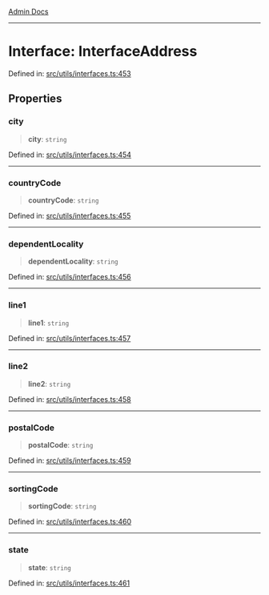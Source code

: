 [Admin Docs](/)

***

# Interface: InterfaceAddress

Defined in: [src/utils/interfaces.ts:453](https://github.com/syedali237/talawa-admin/blob/dd4a08e622d0fa38bcf9758a530e8cdf917dbac8/src/utils/interfaces.ts#L453)

## Properties

### city

> **city**: `string`

Defined in: [src/utils/interfaces.ts:454](https://github.com/syedali237/talawa-admin/blob/dd4a08e622d0fa38bcf9758a530e8cdf917dbac8/src/utils/interfaces.ts#L454)

***

### countryCode

> **countryCode**: `string`

Defined in: [src/utils/interfaces.ts:455](https://github.com/syedali237/talawa-admin/blob/dd4a08e622d0fa38bcf9758a530e8cdf917dbac8/src/utils/interfaces.ts#L455)

***

### dependentLocality

> **dependentLocality**: `string`

Defined in: [src/utils/interfaces.ts:456](https://github.com/syedali237/talawa-admin/blob/dd4a08e622d0fa38bcf9758a530e8cdf917dbac8/src/utils/interfaces.ts#L456)

***

### line1

> **line1**: `string`

Defined in: [src/utils/interfaces.ts:457](https://github.com/syedali237/talawa-admin/blob/dd4a08e622d0fa38bcf9758a530e8cdf917dbac8/src/utils/interfaces.ts#L457)

***

### line2

> **line2**: `string`

Defined in: [src/utils/interfaces.ts:458](https://github.com/syedali237/talawa-admin/blob/dd4a08e622d0fa38bcf9758a530e8cdf917dbac8/src/utils/interfaces.ts#L458)

***

### postalCode

> **postalCode**: `string`

Defined in: [src/utils/interfaces.ts:459](https://github.com/syedali237/talawa-admin/blob/dd4a08e622d0fa38bcf9758a530e8cdf917dbac8/src/utils/interfaces.ts#L459)

***

### sortingCode

> **sortingCode**: `string`

Defined in: [src/utils/interfaces.ts:460](https://github.com/syedali237/talawa-admin/blob/dd4a08e622d0fa38bcf9758a530e8cdf917dbac8/src/utils/interfaces.ts#L460)

***

### state

> **state**: `string`

Defined in: [src/utils/interfaces.ts:461](https://github.com/syedali237/talawa-admin/blob/dd4a08e622d0fa38bcf9758a530e8cdf917dbac8/src/utils/interfaces.ts#L461)

